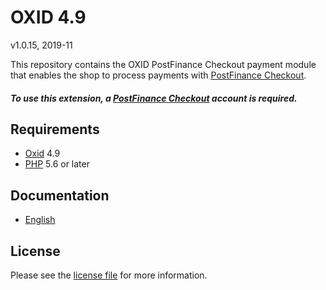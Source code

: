 # OXID 4.9

v1.0.15, 2019-11

This repository contains the OXID  PostFinance Checkout payment module that enables the shop to process payments with [PostFinance Checkout](https://www.postfinance.ch/checkout).

##### To use this extension, a [PostFinance Checkout](https://www.postfinance.ch/checkout) account is required.

## Requirements

* [Oxid](https://www.oxid-esales.com/) 4.9
* [PHP](http://php.net/) 5.6 or later

## Documentation

* [English](https://plugin-documentation.postfinance-checkout.ch/pfpayments/oxid-4.9/1.0.15/docs/en/documentation.html)

## License

Please see the [license file](https://github.com/pfpayments/oxid-4.9/blob/1.0.15/LICENSE) for more information.